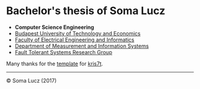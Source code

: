 # Bachelor's thesis of Soma Lucz

* **Computer Science Engineering**
* [Budapest University of Technology and Economics](http://www.bme.hu/?language=en)
* [Faculty of Electrical Engineering and Informatics](https://www.vik.bme.hu/en)
* [Department of Measurement and Information Systems](http://www.mit.bme.hu/eng/)
* [Fault Tolerant Systems Research Group](https://inf.mit.bme.hu/en)

Many thanks for the [template](https://github.com/kris7t/thesis-template-latex) for [kris7t](https://github.com/kris7t).

---

© Soma Lucz (2017)
